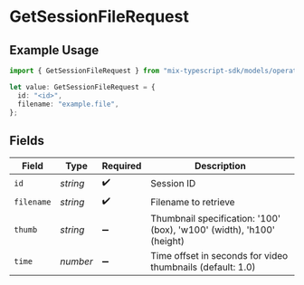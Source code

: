 # GetSessionFileRequest

## Example Usage

```typescript
import { GetSessionFileRequest } from "mix-typescript-sdk/models/operations";

let value: GetSessionFileRequest = {
  id: "<id>",
  filename: "example.file",
};
```

## Fields

| Field                                                                 | Type                                                                  | Required                                                              | Description                                                           |
| --------------------------------------------------------------------- | --------------------------------------------------------------------- | --------------------------------------------------------------------- | --------------------------------------------------------------------- |
| `id`                                                                  | *string*                                                              | :heavy_check_mark:                                                    | Session ID                                                            |
| `filename`                                                            | *string*                                                              | :heavy_check_mark:                                                    | Filename to retrieve                                                  |
| `thumb`                                                               | *string*                                                              | :heavy_minus_sign:                                                    | Thumbnail specification: '100' (box), 'w100' (width), 'h100' (height) |
| `time`                                                                | *number*                                                              | :heavy_minus_sign:                                                    | Time offset in seconds for video thumbnails (default: 1.0)            |